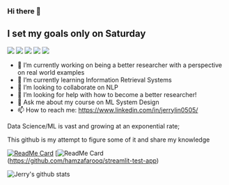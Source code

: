 ### Hi there 👋

## I set my goals only on Saturday
![](https://img.shields.io/badge/<TensorFlow>-informational?style=flat&logo=<LOGO_NAME>&logoColor=white&color=2bbc8a)
![](https://img.shields.io/badge/<Pytorch>-informational?style=flat&logo=<LOGO_NAME>&logoColor=white&color=2bbc8a)
![](https://img.shields.io/badge/<Sciket-learn>-informational?style=flat&logo=<LOGO_NAME>&logoColor=white&color=2bbc8a)
![](https://img.shields.io/badge/<Tim-Series>-informational?style=flat&logo=<LOGO_NAME>&logoColor=white&color=2bbc8a)
![](https://img.shields.io/badge/<NLP>-informational?style=flat&logo=<LOGO_NAME>&logoColor=white&color=2bbc8a)


- 🔭 I’m currently working on being a better researcher with a perspective on real world examples
- 🌱 I’m currently learning Information Retrieval Systems
- 👯 I’m looking to collaborate on NLP
- 🤔 I’m looking for help with how to become a better researcher!
- 💬 Ask me about my course on ML System Design
- 📫 How to reach me: https://www.linkedin.com/in/jerrylin0505/

<!--
**jerrylin0505/jerrylin0505** is a ✨ _special_ ✨ repository because its `README.md` (this file) appears on your GitHub profile.

Here are some ideas to get you started:

- 🔭 I’m currently working on ...
- 🌱 I’m currently learning ...
- 👯 I’m looking to collaborate on ...
- 🤔 I’m looking for help with ...
- 💬 Ask me about ...
- 📫 How to reach me: ...
- 😄 Pronouns: ...
- ⚡ Fun fact: ...
-->


Data Science/ML is vast and growing at an exponential rate; 

This github is my attempt to figure some of it and share my knowledge

[![ReadMe Card](https://github-readme-stats.vercel.app/api/pin/?username=jerrylin0505&repo=Spam-Email-Classification)](https://github.com/jerrylin0505/Spam-Email-Classification)
[![ReadMe Card](https://github-readme-stats.vercel.app/api/pin/?username=hamzafarooq&repo=streamlit-test-app)(https://github.com/hamzafarooq/streamlit-test-app)

![Jerry's github stats](https://github-readme-stats.vercel.app/api?username=jerrylin0505&show_icons=true&theme=radical)
